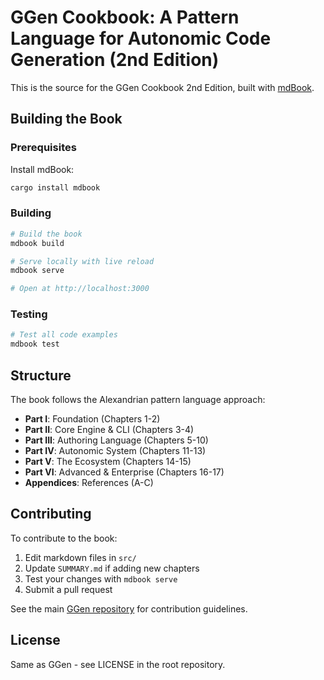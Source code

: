 # GGen Cookbook: A Pattern Language for Autonomic Code Generation (2nd Edition)

This is the source for the GGen Cookbook 2nd Edition, built with [mdBook](https://rust-lang.github.io/mdBook/).

## Building the Book

### Prerequisites

Install mdBook:

```bash
cargo install mdbook
```

### Building

```bash
# Build the book
mdbook build

# Serve locally with live reload
mdbook serve

# Open at http://localhost:3000
```

### Testing

```bash
# Test all code examples
mdbook test
```

## Structure

The book follows the Alexandrian pattern language approach:

- **Part I**: Foundation (Chapters 1-2)
- **Part II**: Core Engine & CLI (Chapters 3-4)
- **Part III**: Authoring Language (Chapters 5-10)
- **Part IV**: Autonomic System (Chapters 11-13)
- **Part V**: The Ecosystem (Chapters 14-15)
- **Part VI**: Advanced & Enterprise (Chapters 16-17)
- **Appendices**: References (A-C)

## Contributing

To contribute to the book:

1. Edit markdown files in `src/`
2. Update `SUMMARY.md` if adding new chapters
3. Test your changes with `mdbook serve`
4. Submit a pull request

See the main [GGen repository](https://github.com/seanchatmangpt/ggen) for contribution guidelines.

## License

Same as GGen - see LICENSE in the root repository.
